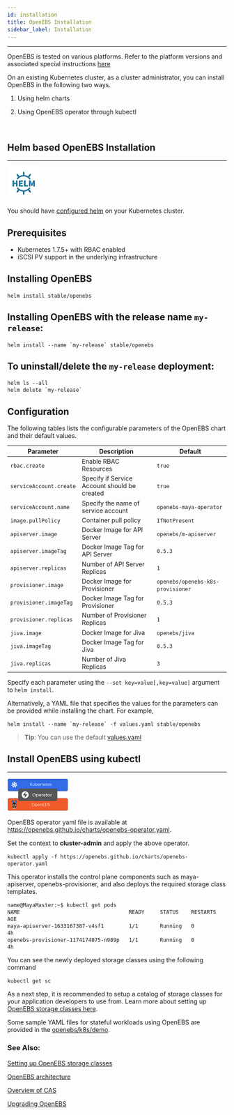 ```yaml
---
id: installation
title: OpenEBS Installation
sidebar_label: Installation
---
```


------

OpenEBS is tested on various platforms. Refer to the platform versions and associated special instructions [here](/docs/next/supportedplatforms.html)



On an existing Kubernetes cluster, as a cluster administrator, you can install OpenEBS in the following two ways.

1. Using helm charts

2. Using OpenEBS operator through kubectl  

   ​


<a name="helm"></a>



## Helm based OpenEBS Installation

------

![Installing OpenEBS using helm ](/docs/assets/helm.png)

You should have [configured helm](https://docs.helm.sh/using_helm/#quickstart-guide) on your Kubernetes cluster. 

## Prerequisites
- Kubernetes 1.7.5+ with RBAC enabled
- iSCSI PV support in the underlying infrastructure

## Installing OpenEBS 
```
helm install stable/openebs
```

## Installing OpenEBS with the release name `my-release`:
```
helm install --name `my-release` stable/openebs
```

## To uninstall/delete the `my-release` deployment:
```
helm ls --all
helm delete `my-release`
```

## Configuration

The following tables lists the configurable parameters of the OpenEBS chart and their default values.

| Parameter                            | Description                                   | Default                           |
| ------------------------------------ | --------------------------------------------- | --------------------------------- |
| `rbac.create`                        | Enable RBAC Resources                         | `true`                            |
| `serviceAccount.create`              | Specify if Service Account should be created  | `true`                            |
| `serviceAccount.name`                | Specify the name of service account           | `openebs-maya-operator`           |
| `image.pullPolicy`                   | Container pull policy                         | `IfNotPresent`                    |
| `apiserver.image`                    | Docker Image for API Server                   | `openebs/m-apiserver`             |
| `apiserver.imageTag`                 | Docker Image Tag for API Server               | `0.5.3`                           |
| `apiserver.replicas`                 | Number of API Server Replicas                 | `1`                               |
| `provisioner.image`                  | Docker Image for Provisioner                  | `openebs/openebs-k8s-provisioner` |
| `provisioner.imageTag`               | Docker Image Tag for Provisioner              | `0.5.3`                           |
| `provisioner.replicas`               | Number of Provisioner Replicas                | `1`                               |
| `jiva.image`                         | Docker Image for Jiva                         | `openebs/jiva`                    |
| `jiva.imageTag`                      | Docker Image Tag for Jiva                     | `0.5.3`                           |
| `jiva.replicas`                      | Number of Jiva Replicas                       | `3`                               |

Specify each parameter using the `--set key=value[,key=value]` argument to `helm install`.

Alternatively, a YAML file that specifies the values for the parameters can be provided while installing the chart. For example,

```shell
helm install --name `my-release` -f values.yaml stable/openebs
```

> **Tip**: You can use the default [values.yaml](values.yaml)

## Install OpenEBS using kubectl

------

![Installing OpenEBS with Operator](/docs/assets/operator.png)

OpenEBS operator yaml file is available at https://openebs.github.io/charts/openebs-operator.yaml. 



Set the context to **cluster-admin** and apply the above operator.



```
kubectl apply -f https://openebs.github.io/charts/openebs-operator.yaml
```



This operator installs the control plane components such as maya-apiserver, openebs-provisioner, and also deploys the required storage class templates.

```
name@MayaMaster:~$ kubectl get pods
NAME                                   READY     STATUS    RESTARTS   AGE
maya-apiserver-1633167387-v4sf1        1/1       Running   0          4h
openebs-provisioner-1174174075-n989p   1/1       Running   0          4h
```

You can see the newly deployed storage classes using the following command

```
kubectl get sc
```

As a next step, it is recommended to setup a catalog of storage classes for your application developers to use from. Learn more about setting up [OpenEBS storage classes here](/docs/next/setupstorageclasses.html).

Some sample YAML files for stateful workloads using OpenEBS are provided in the [openebs/k8s/demo](https://docs.openebs.io/docs/openebs/k8s/demo).

### See Also:

[Setting up OpenEBS storage classes](/docs/next/setupstorageclasses.html)

[OpenEBS architecture](/docs/next/architecture.html)

[Overview of CAS](/docs/next/conceptscas.html)

[Upgrading OpenEBS](/docs/next/upgrade.html)

 <!-- Hotjar Tracking Code for https://docs.openebs.io -->


<script>
   (function(h,o,t,j,a,r){
       h.hj=h.hj||function(){(h.hj.q=h.hj.q||[]).push(arguments)};
       h._hjSettings={hjid:785693,hjsv:6};
       a=o.getElementsByTagName('head')[0];
       r=o.createElement('script');r.async=1;
       r.src=t+h._hjSettings.hjid+j+h._hjSettings.hjsv;
       a.appendChild(r);
   })(window,document,'https://static.hotjar.com/c/hotjar-','.js?sv=');
</script>
